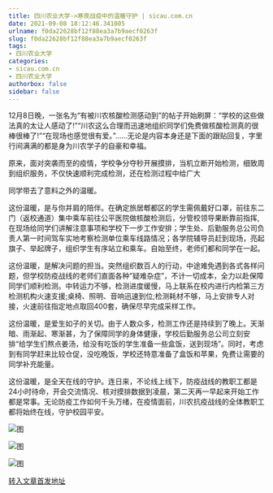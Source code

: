 ```yaml
---
title: 四川农业大学->寒夜战疫中的温暖守护 | sicau.com.cn
date: 2021-09-08 18:12:46.341005
urlname: f0da22628bf12f88ea3a7b9aecf0263f
slug: f0da22628bf12f88ea3a7b9aecf0263f
tags: 
- 四川农业大学
categories:
- sicau.com.cn
- 四川农业大学
authorbox: false
sidebar: false
---
```

12月8日晚，一张名为“有被川农核酸检测感动到”的帖子开始刷屏：“学校的这些做法真的太让人感动了!”“川农这么合理而迅速地组织同学们免费做核酸检测真的很棒很棒了!”“在现场也感觉很有爱。”……无论是内容本身还是下面的跟贴回复，字里行间满满的都是身为川农学子的自豪和幸福。

原来，面对突袭而至的疫情，学校争分夺秒开展摸排，当机立断开始检测，细致周到组织服务，不仅快速顺利完成检测，还在检测过程中给广大
<!--more-->
同学带去了意料之外的温暖。

这份温暖，是与你并肩的陪伴。在确定旅居郫都区的学生需佩戴好口罩，前往东二门（返校通道）集中乘车前往公平医院做核酸检测后，分管校领导果断靠前指挥,在现场给同学们讲解注意事项和学校下一步工作安排；学生处、后勤服务总公司负责人第一时间驾车实地考察检测单位乘车线路情况；各学院辅导员赶到现场，亮起旗子、举起牌子，组织学生有序站立和乘车。自始至终，老师们都和同学在一起。

这份温暖，是解决问题的担当。突然组织数百人的行动，中途难免遇到各式各样问题，但学校防疫战线的老师们直面各种”疑难杂症”，不计一切成本，全力以赴保障同学们顺利检测。中转运力不够，检测进度缓慢，马上联系在校内进行内检第三方检测机构火速支援;桌椅、照明、音响迅速到位;检测耗材不够，马上安排专人对接，火速前往指定地点取回400套，确保尽早完成采样工作。

这份温暖，是爱生如子的关切。由于人数众多，检测工作还是持续到了晚上。天渐暗、雨渐起、寒渐甚，为了保障同学的身体健康，学校后勤服务总公司立刻安排“给学生们熬点姜汤，给没有吃饭的学生准备一些盒饭，送到现场”。同时，考虑到有同学赶来比较仓促，没吃晚饭，学校还特意准备了盒饭和苹果，免费让需要的同学补充能量。

这份温暖，是全天在线的守护。连日来，不论线上线下，防疫战线的教职工都是24小时待命，开会交流情况、核对摸排数据到凌晨，第二天再一早起来开始工作都是常事。无论防疫工作如何千头万绪，在疫情面前，川农抗疫战线的全体教职工都将始终在线，守护校园平安。

![图](https://news.sicau.edu.cn/__local/6/CA/9B/E0D829A63674019CD7553BCB115_A1D930B7_5C8E1.jpg)

![图](https://news.sicau.edu.cn/__local/B/F1/0A/12681E71CA31DBA46967F1CE42E_9757F74B_34D84.jpg)

![图](https://news.sicau.edu.cn/__local/A/98/28/261C1BC29BF424791A69EFF868B_49F12272_298FB.jpg)

[转入文章首发地址](https://news.sicau.edu.cn/info/1135/60377.htm)